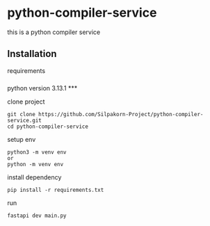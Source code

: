 # python-compiler-service
this is a python compiler service

## Installation
requirements
#####
python version 3.13.1 ***


clone project
```
git clone https://github.com/Silpakorn-Project/python-compiler-service.git
cd python-compiler-service
```

setup env
```
python3 -m venv env
or
python -m venv env
```

install dependency
```
pip install -r requirements.txt
```

run
```
fastapi dev main.py
```